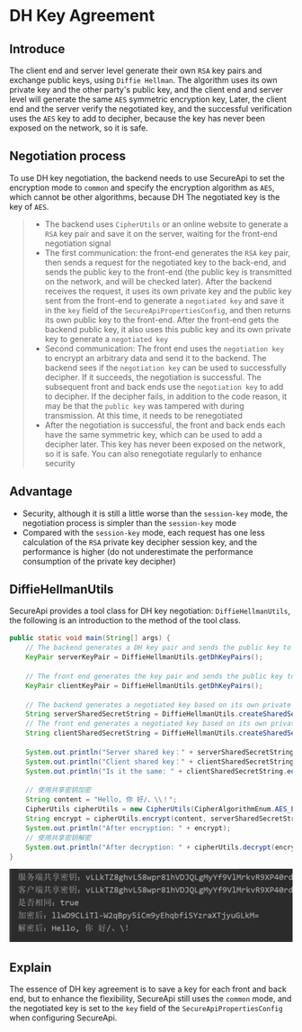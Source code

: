 # DH Key Agreement

## Introduce

The client end and server level generate their own `RSA` key pairs and exchange public keys, using `Diffie Hellman`.
The algorithm uses its own private key and the other party's public key, and the client end and server level will generate the same `AES` symmetric encryption key,
Later, the client end and the server verify the negotiated key, and the successful verification uses the `AES` key to add to decipher, because the key has never been exposed on the network, so it is safe.

## Negotiation process

To use DH key negotiation, the backend needs to use SecureApi to set the encryption mode to `common` and specify the encryption algorithm as `AES`, which cannot be other algorithms, because DH
The negotiated key is the key of `AES`.

> - The backend uses `CipherUtils` or an online website to generate a `RSA` key pair and save it on the server, waiting for the front-end negotiation signal
> - The first communication: the front-end generates the `RSA` key pair, then sends a request for the negotiated key to the back-end, and sends the public key to the front-end (the public key is transmitted on the network, and will be checked later). After the backend receives the request, it uses its own private key and the public key sent from the front-end to generate a `negotiated key` and save it in the `key` field of the `SecureApiPropertiesConfig`, and then returns its own public key to the front-end. After the front-end gets the backend public key, it also uses this public key and its own private key to generate a `negotiated key`
> - Second communication: The front end uses the `negotiation key` to encrypt an arbitrary data and send it to the backend. The backend sees if the `negotiation key` can be used to successfully decipher. If it succeeds, the negotiation is successful. The subsequent front and back ends use the `negotiation key` to add to decipher. If the decipher fails, in addition to the code reason, it may be that the `public key` was tampered with during transmission. At this time, it needs to be renegotiated
> - After the negotiation is successful, the front and back ends each have the same symmetric key, which can be used to add a decipher later. This key has never been exposed on the network, so it is safe. You can also renegotiate regularly to enhance security

## Advantage

- Security, although it is still a little worse than the `session-key` mode, the negotiation process is simpler than the `session-key` mode
- Compared with the `session-key` mode, each request has one less calculation of the `RSA` private key decipher session key, and the performance is higher (do not underestimate the performance consumption of the private key decipher)

## DiffieHellmanUtils

SecureApi provides a tool class for DH key negotiation: `DiffieHellmanUtils`, the following is an introduction to the method of the tool class.

```java
public static void main(String[] args) {
    // The backend generates a DH key pair and sends the public key to the frontend
    KeyPair serverKeyPair = DiffieHellmanUtils.getDhKeyPairs();
    
    // The front end generates the key pair and sends the public key to the backend.
    KeyPair clientKeyPair = DiffieHellmanUtils.getDhKeyPairs();
    
    // The backend generates a negotiated key based on its own private key and the frontend public key
    String serverSharedSecretString = DiffieHellmanUtils.createSharedSecret(serverKeyPair.getPrivate(), clientKeyPair.getPublic());
    // The front end generates a negotiated key based on its own private key and the backend public key
    String clientSharedSecretString = DiffieHellmanUtils.createSharedSecret(clientKeyPair.getPrivate(), serverKeyPair.getPublic());
    
    System.out.println("Server shared key：" + serverSharedSecretString);
    System.out.println("Client shared key：" + clientSharedSecretString);
    System.out.println("Is it the same: " + clientSharedSecretString.equals(serverSharedSecretString));
    
    // 使用共享密钥加密
    String content = "Hello, 你 好/、\\！";
    CipherUtils cipherUtils = new CipherUtils(CipherAlgorithmEnum.AES_ECB_PKCS5);
    String encrypt = cipherUtils.encrypt(content, serverSharedSecretString);
    System.out.println("After encryption: " + encrypt);
    // 使用共享密钥解密
    System.out.println("After decryption: " + cipherUtils.decrypt(encrypt, serverSharedSecretString));
}
```

![output result](../assets/img/DH密钥协商工具类示例输出.png)

## Explain

The essence of DH key agreement is to save a key for each front and back end, but to enhance the flexibility, SecureApi still uses the `common` mode, and the negotiated key is set to the `key` field of the `SecureApiPropertiesConfig` when configuring SecureApi.
